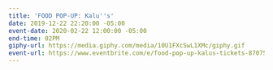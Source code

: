```yaml
---
title: 'FOOD POP-UP: Kalu''s'
date: 2019-12-22 22:20:00 -05:00
event-date: 2020-02-22 12:00:00 -05:00
end-time: 02PM
giphy-url: https://media.giphy.com/media/10U1FXcSwL1XMc/giphy.gif
event-url: https://www.eventbrite.com/e/food-pop-up-kalus-tickets-87075197259
---
```



